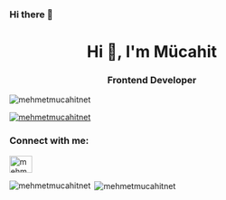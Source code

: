 ### Hi there 👋

<!--
<details>
<summary>:bulb: Github Stats</summary>
<img src="https://github-readme-stats.vercel.app/api?username=mehmetmucahitnet&theme=radical" >
</details> -->


<!--
<details>
<summary>:bulb:  Most Used Languages</summary>
<img src="https://github-readme-stats.vercel.app/api/top-langs/?username=mehmetmucahitnet&layout=compact" >
</details>


**mehmetmucahitnet/mehmetmucahitnet** is a ✨ _special_ ✨ repository because its `README.md` (this file) appears on your GitHub profile.

Here are some ideas to get you started:

- 🔭 I’m currently working on ...
- 🌱 I’m currently learning ...
- 👯 I’m looking to collaborate on ...
- 🤔 I’m looking for help with ...
- 💬 Ask me about ...
- 📫 How to reach me: ...
- 😄 Pronouns: ...
- ⚡ Fun fact: ...
-->

<h1 align="center">Hi 👋, I'm Mücahit</h1>
<h3 align="center">Frontend Developer</h3>

<p align="left"> <img src="https://komarev.com/ghpvc/?username=mehmetmucahitnet&label=Profile%20views&color=0e75b6&style=flat" alt="mehmetmucahitnet" /> </p>

<p align="left"> <a href="https://github.com/ryo-ma/github-profile-trophy"><img src="https://github-profile-trophy.vercel.app/?username=mehmetmucahitnet" alt="mehmetmucahitnet" /></a> </p>

<h3 align="left">Connect with me:</h3>
<p align="left">
<a href="https://linkedin.com/in/mehmetmucahitnet" target="blank"><img align="center" src="https://cdn.jsdelivr.net/npm/simple-icons@3.0.1/icons/linkedin.svg" alt="mehmetmucahitnet" height="30" width="40" /></a>
</p>
<!--
<h3 align="left">Languages and Tools:</h3>
<p align="left"> <a href="https://www.cprogramming.com/" target="_blank"> <img src="https://raw.githubusercontent.com/devicons/devicon/master/icons/c/c-original.svg" alt="c" width="40" height="40"/> </a> <a href="https://www.w3schools.com/cpp/" target="_blank"> <img src="https://raw.githubusercontent.com/devicons/devicon/master/icons/cplusplus/cplusplus-original.svg" alt="cplusplus" width="40" height="40"/> </a> <a href="https://www.w3schools.com/cs/" target="_blank"> <img src="https://raw.githubusercontent.com/devicons/devicon/master/icons/csharp/csharp-original.svg" alt="csharp" width="40" height="40"/> </a> <a href="https://www.w3schools.com/css/" target="_blank"> <img src="https://raw.githubusercontent.com/devicons/devicon/master/icons/css3/css3-original-wordmark.svg" alt="css3" width="40" height="40"/> </a> <a href="https://www.w3.org/html/" target="_blank"> <img src="https://raw.githubusercontent.com/devicons/devicon/master/icons/html5/html5-original-wordmark.svg" alt="html5" width="40" height="40"/> </a> <a href="https://www.java.com" target="_blank"> <img src="https://raw.githubusercontent.com/devicons/devicon/master/icons/java/java-original.svg" alt="java" width="40" height="40"/> </a> <a href="https://www.python.org" target="_blank"> <img src="https://raw.githubusercontent.com/devicons/devicon/master/icons/python/python-original.svg" alt="python" width="40" height="40"/> </a> </p>
-->

<p><img align="left" src="https://github-readme-stats.vercel.app/api/top-langs?username=mehmetmucahitnet&show_icons=true&locale=en&layout=compact" alt="mehmetmucahitnet" /></p>

<p>&nbsp;<img align="center" src="https://github-readme-stats.vercel.app/api?username=mehmetmucahitnet&show_icons=true&locale=en" alt="mehmetmucahitnet" /></p>
